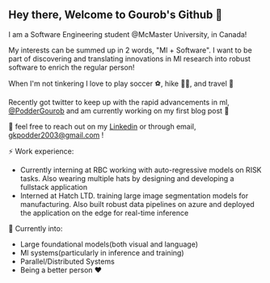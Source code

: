 ## Hey there, Welcome to Gourob's Github 👋
I am a Software Engineering student @McMaster University, in Canada! 

My interests can be summed up in 2 words, "Ml + Software". I want to be part of discovering and translating innovations in Ml research into robust software to enrich the regular person!

When I'm not tinkering I love to play soccer ⚽, hike 🚵🏼, and travel 🗼

Recently got twitter to keep up with the rapid advancements in ml, [@PodderGourob](https://twitter.com/PodderGourob) and am currently working on my first blog post 👀

💬 feel free to reach out on my [Linkedin](https://www.linkedin.com/in/gourobpodder/) or through email, gkpodder2003@gmail.com !

⚡ Work experience: 
*  Currently interning at RBC working with auto-regressive models on RISK tasks. Also wearing multiple hats by designing and developing a fullstack application
*  Interned at Hatch LTD. training large image segmentation models for manufacturing. Also built robust data pipelines on azure and deployed the application on the edge for real-time inference

🔭 Currently into: 
*  Large foundational models(both visual and language)
*  Ml systems(particularly in inference and training)
*  Parallel/Distributed Systems
*  Being a better person ❤️



<!--
**gkpodder/gkpodder** is a ✨ _special_ ✨ repository because its `README.md` (this file) appears on your GitHub profile.

Here are some ideas to get you started:

- 🔭 I’m currently working on ...
- 🌱 I’m currently learning ...
- 👯 I’m looking to collaborate on ...
- 🤔 I’m looking for help with ...
- 💬 Ask me about ...
- 📫 How to reach me: ...
- 😄 Pronouns: ...
- ⚡ Fun fact: ...
-->
